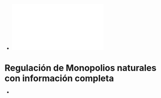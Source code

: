 - ![Teoría de la Reguación Económica.pdf](../assets/Teoría_de_la_Reguación_Económica_1638914167455_0.pdf)
# Regulación de Monopolios naturales con información completa
-
